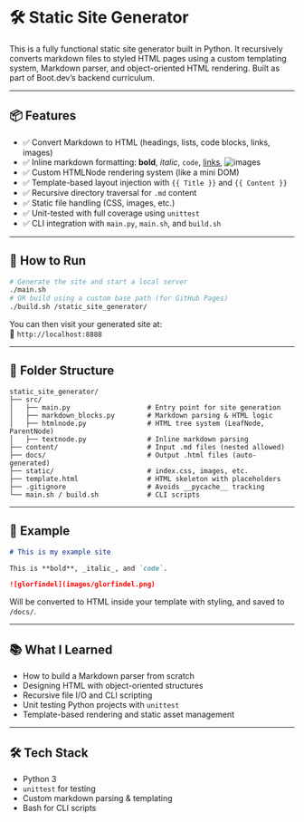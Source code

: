 # 🛠️ Static Site Generator

This is a fully functional static site generator built in Python. It recursively converts markdown files to styled HTML pages using a custom templating system, Markdown parser, and object-oriented HTML rendering. Built as part of Boot.dev’s backend curriculum.

---

## 📦 Features

- ✅ Convert Markdown to HTML (headings, lists, code blocks, links, images)
- ✅ Inline markdown formatting: **bold**, *italic*, `code`, [links](#), ![images](#)
- ✅ Custom HTMLNode rendering system (like a mini DOM)
- ✅ Template-based layout injection with `{{ Title }}` and `{{ Content }}`
- ✅ Recursive directory traversal for `.md` content
- ✅ Static file handling (CSS, images, etc.)
- ✅ Unit-tested with full coverage using `unittest`
- ✅ CLI integration with `main.py`, `main.sh`, and `build.sh`

---

## 🚀 How to Run

```bash
# Generate the site and start a local server
./main.sh
# OR build using a custom base path (for GitHub Pages)
./build.sh /static_site_generator/
```

You can then visit your generated site at:  
📂 `http://localhost:8888`

---

## 📁 Folder Structure

```
static_site_generator/
├── src/
│   ├── main.py                   # Entry point for site generation
│   ├── markdown_blocks.py        # Markdown parsing & HTML logic
│   ├── htmlnode.py               # HTML tree system (LeafNode, ParentNode)
│   ├── textnode.py               # Inline markdown parsing
├── content/                      # Input .md files (nested allowed)
├── docs/                         # Output .html files (auto-generated)
├── static/                       # index.css, images, etc.
├── template.html                 # HTML skeleton with placeholders
├── .gitignore                    # Avoids __pycache__ tracking
└── main.sh / build.sh            # CLI scripts
```

---

## 🧪 Example

```markdown
# This is my example site

This is **bold**, _italic_, and `code`.

![glorfindel](images/glorfindel.png)
```

Will be converted to HTML inside your template with styling, and saved to `/docs/`.

---

## 📚 What I Learned

- How to build a Markdown parser from scratch
- Designing HTML with object-oriented structures
- Recursive file I/O and CLI scripting
- Unit testing Python projects with `unittest`
- Template-based rendering and static asset management

---

## 🛠️ Tech Stack

- Python 3
- `unittest` for testing
- Custom markdown parsing & templating
- Bash for CLI scripts

